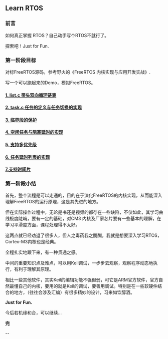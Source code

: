 ## Learn RTOS

### 前言

如何真正掌握 RTOS？自己动手写个RTOS不就行了。

探索吧！Just for Fun.

### 第一阶段目标

对标FreeRTOS源码，参考野火的《FreeRTOS 内核实现与应用开发实战》.

写一个可以跑起来的Demo，模拟FreeRTOS。

#### [1. list.c 带头双向循环链表](docs/1_list.c_带头双向循环链表.md)

#### [2. task.c 任务的定义与任务切换的实现](docs/task_创建任务与任务切换的实现.md)

#### [3. 临界段的保护](docs/临界保护.md)

#### [4. 空闲任务与阻塞延时的实现](docs/4_空闲任务与阻塞延时的实现.md)

#### [5. 支持多优先级](docs/5_支持多优先级.md)

#### [6. 任务延时列表的实现](docs/6_任务延时列表的实现.md)

#### [7.支持时间片](docs/7_支持时间片.md)

### 第一阶段小结

首先，整个流程是可以走通的，目的在于演化FreeRTOS的内核实现，从而能深入理解FreeRTOS的运行原理，这是其先进的地方。

但在实际操作过程中，无论是书还是视频的都存在一些缺陷，不仅如此，其学习曲线极度陡峭，要有一定的基础，对CM3 内核及厂家芯片要有一些基本的理解，在学习平滑度方面，课程处理得不太好。

这两点就已经劝退了很多人，但人之毒药我之醍醐，我就是想要深入学习RTOS，Cortex-M3内核也是经典。

全程扎实地跟下来，有一种贯通之感。

中间的重要知识点及难点，可以用Keil调试，一步步去观察，观察程序动态地执行，有利于理解其原理。

相比一些其他软件，其实Keil的编辑功能不强但弱，可它是ARM官方软件，官方自然最懂自己的内核，要用的就是Keil的调试，要善用调试。特别是在一些软硬件结合的地方，（往往会涉及汇编）有很多精妙的设计，习来如饮醇酒。

**Just for Fun.**

今后若机缘和合，可以继续... 

**完**

--
